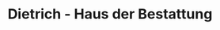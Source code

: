 ---
title: "Dietrich - Haus der Bestattung"
url: /winnenden/dietrich-haus-der-bestattung/
shop: Bestattungen
---